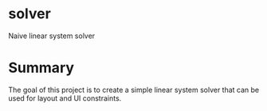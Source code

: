 # solver
Naive linear system solver

# Summary
The goal of this project is to create a simple linear system solver that can be used for layout and UI constraints.

